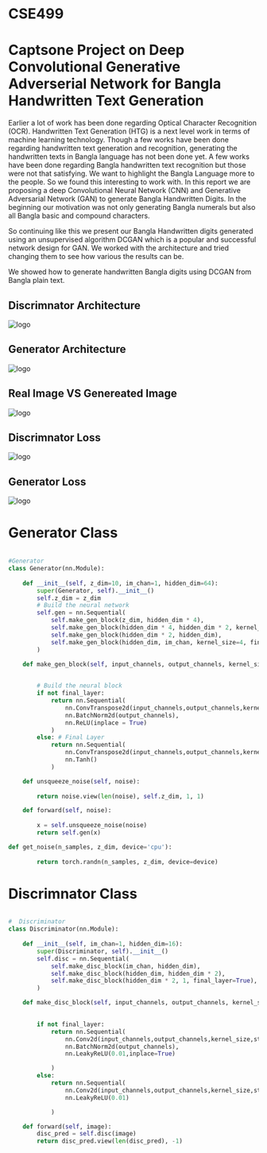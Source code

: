# CSE499
# Captsone Project on Deep Convolutional Generative Adverserial Network for Bangla Handwritten Text Generation 


Earlier a lot of work has been done regarding Optical Character Recognition (OCR). Handwritten Text Generation (HTG) is a next level work in terms of machine learning technology. Though a few works have been done regarding handwritten text generation and recognition, generating the  handwritten texts in Bangla language has not been done yet. A few works have been done regarding Bangla handwritten text recognition but those were not that satisfying. We want to highlight the Bangla Language more to the people. So we found this interesting to work with. In this report we are proposing a deep Convolutional Neural Network  (CNN) and Generative Adversarial Network (GAN) to generate Bangla Handwritten Digits. In the beginning our motivation was not only generating Bangla numerals but also all Bangla basic and compound characters. 

So continuing like this we present our Bangla Handwritten digits generated using an unsupervised algorithm DCGAN which is a popular and successful network design for GAN. We worked with the architecture and tried changing them to see how various the results can be. 

We showed how to generate handwritten Bangla digits using DCGAN from Bangla plain text. 

## Discrimnator Architecture
![logo](https://github.com/tonygms2/CSE499/blob/main/GEN.png)

## Generator Architecture 
![logo](https://github.com/tonygms2/CSE499/blob/main/GEN.png)

## Real Image VS Genereated Image 
![logo](https://github.com/tonygms2/CSE499/blob/main/compare.PNG)

## Discrimnator Loss
![logo](https://github.com/tonygms2/CSE499/blob/main/DISLOSS.png)

## Generator Loss
![logo](https://github.com/tonygms2/CSE499/blob/main/GENLOSS.png)

# Generator Class
```python 

#Generator
class Generator(nn.Module):
    
    def __init__(self, z_dim=10, im_chan=1, hidden_dim=64):
        super(Generator, self).__init__()
        self.z_dim = z_dim
        # Build the neural network
        self.gen = nn.Sequential(
            self.make_gen_block(z_dim, hidden_dim * 4),
            self.make_gen_block(hidden_dim * 4, hidden_dim * 2, kernel_size=4, stride=1),
            self.make_gen_block(hidden_dim * 2, hidden_dim),
            self.make_gen_block(hidden_dim, im_chan, kernel_size=4, final_layer=True),
        )

    def make_gen_block(self, input_channels, output_channels, kernel_size=3, stride=2, final_layer=False):
        

        # Build the neural block
        if not final_layer:
            return nn.Sequential(
                nn.ConvTranspose2d(input_channels,output_channels,kernel_size,stride),
                nn.BatchNorm2d(output_channels),
                nn.ReLU(inplace = True)
            )
        else: # Final Layer
            return nn.Sequential(
                nn.ConvTranspose2d(input_channels,output_channels,kernel_size,stride),
                nn.Tanh()
            )

    def unsqueeze_noise(self, noise):
        
        return noise.view(len(noise), self.z_dim, 1, 1)

    def forward(self, noise):
        
        x = self.unsqueeze_noise(noise)
        return self.gen(x)

def get_noise(n_samples, z_dim, device='cpu'):
    
        return torch.randn(n_samples, z_dim, device=device)

```
# Discrimnator Class
```python

#  Discriminator
class Discriminator(nn.Module):
   
    def __init__(self, im_chan=1, hidden_dim=16):
        super(Discriminator, self).__init__()
        self.disc = nn.Sequential(
            self.make_disc_block(im_chan, hidden_dim),
            self.make_disc_block(hidden_dim, hidden_dim * 2),
            self.make_disc_block(hidden_dim * 2, 1, final_layer=True),
        )

    def make_disc_block(self, input_channels, output_channels, kernel_size=4, stride=2, final_layer=False):
        

        if not final_layer:
            return nn.Sequential(
                nn.Conv2d(input_channels,output_channels,kernel_size,stride),
                nn.BatchNorm2d(output_channels),
                nn.LeakyReLU(0.01,inplace=True)

            )
        else: 
            return nn.Sequential(
                nn.Conv2d(input_channels,output_channels,kernel_size,stride),
                nn.LeakyReLU(0.01)

            )

    def forward(self, image):
        disc_pred = self.disc(image)
        return disc_pred.view(len(disc_pred), -1)

```
